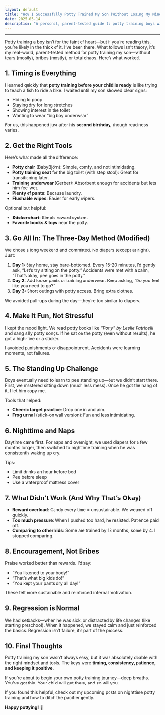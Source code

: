 ```yaml
---
layout: default
title: "How I Successfully Potty Trained My Son (Without Losing My Mind)"
date: 2025-05-14
description: "A personal, parent-tested guide to potty training boys with practical tips, tools, and tactics that actually work."
---
```


<!-- {% for post in site.posts %}
- [{{ post.title }}]({{ post.url }}) ({{ post.date | date: "%b %-d, %Y" }})
{% endfor %} -->

---------------------------------------------------------------------------------------------------------------------------------

Potty training a boy isn’t for the faint of heart—but if you’re reading this, you’re likely in the thick of it. I’ve been there. What follows isn’t theory, it’s my real-world, parent-tested method for potty training my son—without tears (mostly), bribes (mostly), or total chaos. Here’s what worked.

## 1. Timing is Everything

I learned quickly that **potty training before your child is ready** is like trying to teach a fish to ride a bike. I waited until my son showed clear signs:

* Hiding to poop
* Staying dry for long stretches
* Showing interest in the toilet
* Wanting to wear “big boy underwear”

For us, this happened just after his **second birthday**, though readiness varies.

## 2. Get the Right Tools

Here’s what made all the difference:

* **Potty chair** (BabyBjörn): Simple, comfy, and not intimidating.
* **Potty training seat** for the big toilet (with step stool): Great for transitioning later.
* **Training underwear** (Gerber): Absorbent enough for accidents but lets him feel wet.
* **Plenty of pants**: Because laundry.
* **Flushable wipes**: Easier for early wipers.

Optional but helpful:

* **Sticker chart**: Simple reward system.
* **Favorite books & toys** near the potty.

## 3. Go All In: The Three-Day Method (Modified)

We chose a long weekend and committed. No diapers (except at night). Just:

1. **Day 1:** Stay home, stay bare-bottomed. Every 15–20 minutes, I’d gently ask, “Let’s try sitting on the potty.” Accidents were met with a calm, “That’s okay, pee goes in the potty.”
2. **Day 2:** Add loose pants or training underwear. Keep asking, “Do you feel like you need to go?”
3. **Day 3:** Short outings with potty access. Bring extra clothes.

We avoided pull-ups during the day—they’re too similar to diapers.

## 4. Make It Fun, Not Stressful

I kept the mood light. We read potty books like *“Potty” by Leslie Patricelli* and sang silly potty songs. If he sat on the potty (even without results), he got a high-five or a sticker.

I avoided punishments or disappointment. Accidents were learning moments, not failures.

## 5. The Standing Up Challenge

Boys eventually need to learn to pee standing up—but we didn’t start there. First, we mastered sitting down (much less mess). Once he got the hang of it, I let him copy me.

Tools that helped:

* **Cheerio target practice**: Drop one in and aim.
* **Frog urinal** (stick-on wall version): Fun and less intimidating.

## 6. Nighttime and Naps

Daytime came first. For naps and overnight, we used diapers for a few months longer, then switched to nighttime training when he was consistently waking up dry.

Tips:

* Limit drinks an hour before bed
* Pee before sleep
* Use a waterproof mattress cover

## 7. What Didn’t Work (And Why That’s Okay)

* **Reward overload**: Candy every time = unsustainable. We weaned off quickly.
* **Too much pressure**: When I pushed too hard, he resisted. Patience paid off.
* **Comparing to other kids**: Some are trained by 18 months, some by 4. I stopped comparing.

## 8. Encouragement, Not Bribes

Praise worked better than rewards. I’d say:

* “You listened to your body!”
* “That’s what big kids do!”
* “You kept your pants dry all day!”

These felt more sustainable and reinforced internal motivation.

## 9. Regression is Normal

We had setbacks—when he was sick, or distracted by life changes (like starting preschool). When it happened, we stayed calm and just reinforced the basics. Regression isn’t failure, it’s part of the process.

## 10. Final Thoughts

Potty training my son wasn’t always easy, but it was absolutely doable with the right mindset and tools. The keys were **timing, consistency, patience, and keeping it positive**.

If you’re about to begin your own potty training journey—deep breaths. You’ve got this. Your child will get there, and so will you.

If you found this helpful, check out my upcoming posts on nighttime potty training and how to ditch the pacifier gently.

**Happy pottying!** 🚽

